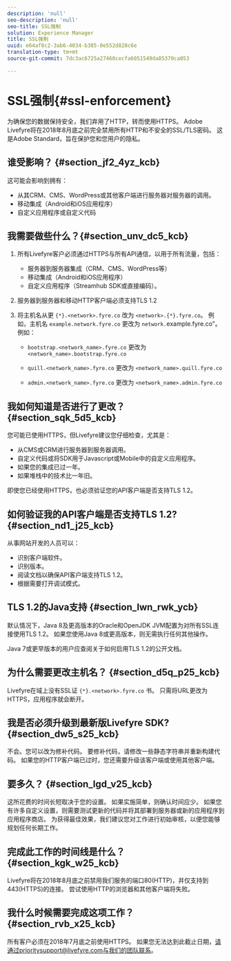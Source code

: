 ```yaml
---
description: 'null'
seo-description: 'null'
seo-title: SSL强制
solution: Experience Manager
title: SSL强制
uuid: e64af8c2-3ab6-4034-b385-0e552d828c6e
translation-type: tm+mt
source-git-commit: 7dc3ac6725a27460cecfa6051549da85370ca053

---
```



# SSL强制{#ssl-enforcement}

为确保您的数据保持安全，我们弃用了HTTP，转而使用HTTPS。 Adobe Livefyre将在2018年8月底之前完全禁用所有HTTP和不安全的SSL/TLS密码。 这是Adobe Standard，旨在保护您和您用户的隐私。

## 谁受影响？ {#section_jf2_4yz_kcb}

这可能会影响到拥有：

* 从其CRM、CMS、WordPress或其他客户端进行服务器对服务器的调用。
* 移动集成（Android和iOS应用程序）
* 自定义应用程序或自定义代码

## 我需要做些什么？{#section_unv_dc5_kcb}

1. 所有Livefyre客户必须通过HTTPS与所有API通信，以用于所有流量，包括：

   * 服务器到服务器集成（CRM、CMS、WordPress等）
   * 移动集成（Android和iOS应用程序）
   * 自定义应用程序（Streamhub SDK或直接编码）。

1. 服务器到服务器和移动HTTP客户端必须支持TLS 1.2
1. 将主机名从更 `{*}.<network>.fyre.co` 改为 `<network>.{*}.fyre.co`。 例如，主机名 `example.network.fyre.co` 更改为 `network.`example.fyre.co"。 例如：

   * `bootstrap.<network_name>.fyre.co` 更改为 `<network_name>.bootstrap.fyre.co`

   * `quill.<network_name>.fyre.co` 更改为 `<network_name>.quill.fyre.co`

   * `admin.<network_name>.fyre.co` 更改为 `<network_name>.admin.fyre.co`

## 我如何知道是否进行了更改？ {#section_sqk_5d5_kcb}

您可能已使用HTTPS，但Livefyre建议您仔细检查，尤其是：

* 从CMS或CRM进行服务器到服务器调用。
* 自定义代码或将SDK用于Javascript或Mobile中的自定义应用程序。
* 如果您的集成已过一年。
* 如果堆栈中的技术比一年旧。

即使您已经使用HTTPS，也必须验证您的API客户端是否支持TLS 1.2。

## 如何验证我的API客户端是否支持TLS 1.2? {#section_nd1_j25_kcb}

从事网站开发的人员可以：

* 识别客户端软件。
* 识别版本。
* 阅读文档以确保API客户端支持TLS 1.2。
* 根据需要打开调试模式。

## TLS 1.2的Java支持 {#section_lwn_rwk_ycb}

默认情况下，Java 8及更高版本的Oracle和OpenJDK JVM配置为对所有SSL连接使用TLS 1.2。 如果您使用Java 8或更高版本，则无需执行任何其他操作。

Java 7或更早版本的用户应查阅关于如何启用TLS 1.2的公开文档。

## 为什么需要更改主机名？ {#section_d5q_p25_kcb}

Livefyre在域上没有SSL证 `{*}.<network>.fyre.co` 书。 只需将URL更改为HTTPS，应用程序就会断开。

## 我是否必须升级到最新版Livefyre SDK? {#section_dw5_s25_kcb}

不会。您可以改为修补代码。 要修补代码，请修改一些静态字符串并重新构建代码。 如果您的HTTP客户端已过时，您还需要升级该客户端或使用其他客户端。

## 要多久？ {#section_lgd_v25_kcb}

这所花费的时间长短取决于您的设置。 如果实施简单，则确认时间应少。 如果您有许多自定义设置，则需要测试更新的代码并将其部署到服务器或新的应用程序到应用程序商店。 为获得最佳效果，我们建议您对工作进行初始审核，以便您能够规划任何长期工作。

## 完成此工作的时间线是什么？ {#section_kgk_w25_kcb}

Livefyre将在2018年8月底之前禁用我们服务的端口80(HTTP)，并仅支持到443(HTTPS)的连接。 尝试使用HTTP的浏览器和其他客户端将失败。

## 我什么时候需要完成这项工作？ {#section_rvb_x25_kcb}

所有客户必须在2018年7月底之前使用HTTPS。 如果您无法达到此截止日期，请通过prioritysupport@livefyre.com与我们的团队联系。
